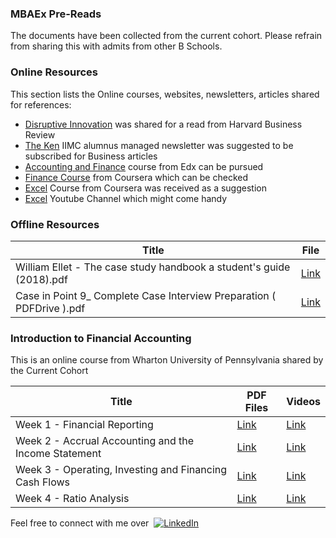 
### MBAEx Pre-Reads
The documents have been collected from the current cohort. Please refrain from sharing this with admits from other B Schools.

### Online Resources

This section lists the Online courses, websites, newsletters, articles shared for references:

* [Disruptive Innovation](https://hbr.org/2015/12/what-is-disruptive-innovation) was shared for a read from Harvard Business Review
* [The Ken](https://the-ken.com/) IIMC alumnus managed newsletter was suggested to be subscribed for Business articles
* [Accounting and Finance](https://www.edx.org/course/accounting-and-finance) course from Edx can be pursued
* [Finance Course](https://www.coursera.org/learn/wharton-accounting?specialization=finance-accounting) from Coursera which can be checked
* [Excel](https://www.coursera.org/specializations/excel) Course from Coursera was received as a suggestion
* [Excel](https://www.youtube.com/c/Excelcampus1) Youtube Channel which might come handy

### Offline Resources

| Title | File |
|--|--|
| William Ellet - The case study handbook a student's guide (2018).pdf | [Link](/MBAEx_Pre-Reads/William-Ellet-The-case-study-handbook-a-student's-guide-(2018).pdf) |
| Case in Point 9_ Complete Case Interview Preparation ( PDFDrive ).pdf | [Link](/MBAEx_Pre-Reads/Case-in-Point-9-Complete-Case-Interview-Preparation.pdf) |

### Introduction to Financial Accounting

This is an online course from Wharton University of Pennsylvania shared by the Current Cohort

| Title | PDF Files | Videos
|--|--|--|
| Week 1 - Financial Reporting | [Link](/MBAEx_Pre-Reads/Week_1-Financial_Reporting/) | [Link](https://1drv.ms/u/s!AuxhR8Xq6TYtg_t2SCNISmKyT17Qyw?e=YzQTID) |
| Week 2 - Accrual Accounting and the Income Statement | [Link](/MBAEx_Pre-Reads/Week_2-Accrual_Accounting_and_the_Income_Statement/) | [Link](https://1drv.ms/u/s!AuxhR8Xq6TYtg_wL5GmfijwvdG8nMg?e=jKy7bo) |
| Week 3 - Operating, Investing and Financing Cash Flows | [Link](/MBAEx_Pre-Reads/Week_3-Operating,Investing_and_Financing_Cash_Flows/) | [Link](https://1drv.ms/u/s!AuxhR8Xq6TYtg_wdMmx-QjBBlaO_6A?e=b6nUkN) |
| Week 4 - Ratio Analysis | [Link](/MBAEx_Pre-Reads/Week_4-Ratio_Analysis/) | [Link](https://1drv.ms/u/s!AuxhR8Xq6TYtg_wt88d58DWMaakIaA?e=xUxJaF) |

Feel free to connect with me over&nbsp; [![LinkedIn][linkedin-shield]][linkedin-url]

<!-- MARKDOWN LINKS & IMAGES -->
<!-- https://www.markdownguide.org/basic-syntax/#reference-style-links -->
[license-url]: https://github.com/othneildrew/Best-README-Template/blob/master/LICENSE.txt
[linkedin-shield]: https://img.shields.io/badge/-LinkedIn-black.svg?style=flat-square&logo=linkedin&colorB=00008b
[linkedin-url]: https://www.linkedin.com/in/abhishekray1/
